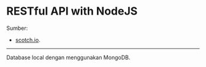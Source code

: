 # RESTful API with NodeJS

Sumber:
- [scotch.io](https://scotch.io/tutorials/build-a-restful-api-using-node-and-express-4).
---
Database local dengan menggunakan MongoDB.